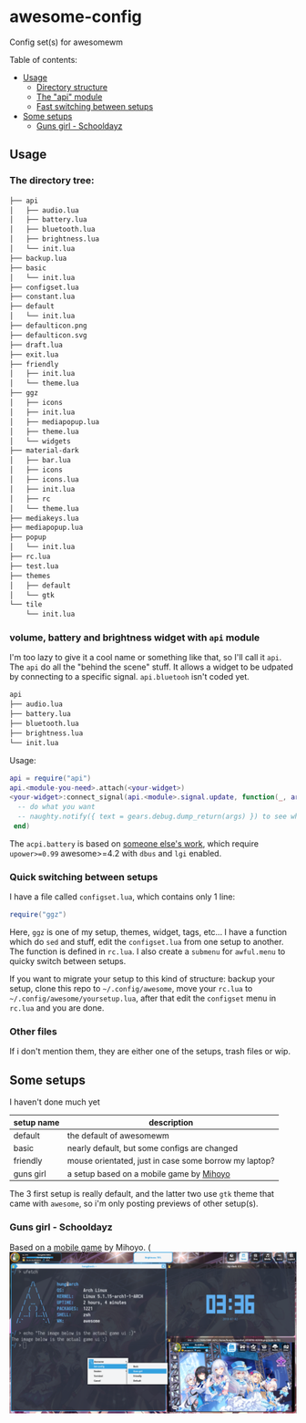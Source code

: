 # awesome-config
Config set(s) for awesomewm

Table of contents:
- [Usage](#usage)
    - [Directory structure](#the-directory-structure)
    - [The "api" module](#volume-battery-and-brightness-widget-with-api-module)
    - [Fast switching between setups](#quick-switching-between-setups)
- [Some setups](#some-setups)
    - [Guns girl - Schooldayz](#guns-girl-schooldayz)
## Usage
### The directory tree:
```sh
├── api
│   ├── audio.lua
│   ├── battery.lua
│   ├── bluetooth.lua
│   ├── brightness.lua
│   └── init.lua
├── backup.lua
├── basic
│   └── init.lua
├── configset.lua
├── constant.lua
├── default
│   └── init.lua
├── defaulticon.png
├── defaulticon.svg
├── draft.lua
├── exit.lua
├── friendly
│   ├── init.lua
│   └── theme.lua
├── ggz
│   ├── icons
│   ├── init.lua
│   ├── mediapopup.lua
│   ├── theme.lua
│   └── widgets
├── material-dark
│   ├── bar.lua
│   ├── icons
│   ├── icons.lua
│   ├── init.lua
│   ├── rc
│   └── theme.lua
├── mediakeys.lua
├── mediapopup.lua
├── popup
│   └── init.lua
├── rc.lua
├── test.lua
├── themes
│   ├── default
│   └── gtk
└── tile
    └── init.lua

```
### volume, battery and brightness widget with `api` module
I'm too lazy to give it a cool name or something like that, so I'll call it `api`. The `api` do all the "behind the scene" stuff. It allows a widget to be udpated by connecting to a specific signal.
`api.bluetooh` isn't coded yet.
```sh
api
├── audio.lua
├── battery.lua
├── bluetooth.lua
├── brightness.lua
└── init.lua
```
Usage:
```lua
api = require("api")
api.<module-you-need>.attach(<your-widget>)
<your-widget>:connect_signal(api.<module>.signal.update, function(_, args)
  -- do what you want
  -- naughty.notify({ text = gears.debug.dump_return(args) }) to see what's in the args
 end)
 ```
 
 The `acpi.battery` is based on [someone else's work](https://github.com/lexa/awesome_upower_battery), which require `upower>=0.99` awesome>=4.2 with `dbus` and `lgi` enabled.
### Quick switching between setups
I have a file called `configset.lua`, which contains only 1 line:
```lua
require("ggz")
```
Here, `ggz` is one of my setup, themes, widget, tags, etc... I have a function which do `sed` and stuff, edit the `configset.lua` from one setup to another. The function is defined in `rc.lua`. I also create a `submenu` for `awful.menu` to quicky switch between setups.

If you want to migrate your setup to this kind of structure: backup your setup, clone this repo to `~/.config/awesome`, move your `rc.lua` to `~/.config/awesome/yoursetup.lua`, after that edit the `configset` menu in `rc.lua` and you are done.

### Other files
If i don't mention them, they are either one of the setups, trash files or wip.

## Some setups
I haven't done much yet

| setup name | description |
| ----------| ---------|
| default | the default of awesomewm |
| basic | nearly default, but some configs are changed |
| friendly | mouse orientated, just in case some borrow my laptop? |
| guns girl | a setup based on a mobile game by [Mihoyo](https://www.mihoyo.com/) |

The 3 first setup is really default, and the latter two use `gtk` theme that came with `awesome`, so i'm only posting previews of other setup(s).
### Guns girl - Schooldayz
Based on a [mobile game](https://www.youtube.com/watch?v=Rk1cIG1iC8o) by Mihoyo. (
![preview](https://raw.githubusercontent.com/ndgnuh/awesome-config/gh-resources/awesome-ggz.png)
